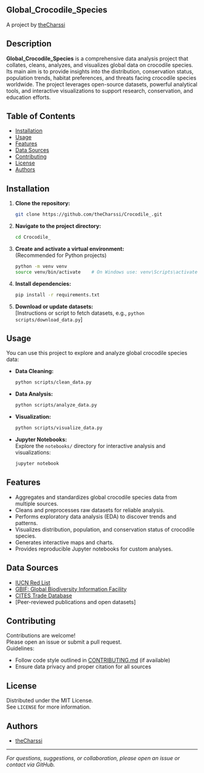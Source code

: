 ## Global_Crocodile_Species

A project by [theCharssi](https://github.com/theCharssi)

## Description

**Global_Crocodile_Species** is a comprehensive data analysis project that collates, cleans, analyzes, and visualizes global data on crocodile species. Its main aim is to provide insights into the distribution, conservation status, population trends, habitat preferences, and threats facing crocodile species worldwide. The project leverages open-source datasets, powerful analytical tools, and interactive visualizations to support research, conservation, and education efforts.

## Table of Contents

- [Installation](#installation)
- [Usage](#usage)
- [Features](#features)
- [Data Sources](#data-sources)
- [Contributing](#contributing)
- [License](#license)
- [Authors](#authors)

## Installation

1. **Clone the repository:**
   ```bash
   git clone https://github.com/theCharssi/Crocodile_.git
   ```

2. **Navigate to the project directory:**
   ```bash
   cd Crocodile_
   ```

3. **Create and activate a virtual environment:**  
   (Recommended for Python projects)
   ```bash
   python -m venv venv
   source venv/bin/activate    # On Windows use: venv\Scripts\activate
   ```

4. **Install dependencies:**
   ```bash
   pip install -r requirements.txt
   ```

5. **Download or update datasets:**  
   [Instructions or script to fetch datasets, e.g., `python scripts/download_data.py`]

## Usage

You can use this project to explore and analyze global crocodile species data:

- **Data Cleaning:**  
  ```bash
  python scripts/clean_data.py
  ```

- **Data Analysis:**  
  ```bash
  python scripts/analyze_data.py
  ```

- **Visualization:**  
  ```bash
  python scripts/visualize_data.py
  ```

- **Jupyter Notebooks:**  
  Explore the `notebooks/` directory for interactive analysis and visualizations:
  ```bash
  jupyter notebook
  ```

## Features

- Aggregates and standardizes global crocodile species data from multiple sources.
- Cleans and preprocesses raw datasets for reliable analysis.
- Performs exploratory data analysis (EDA) to discover trends and patterns.
- Visualizes distribution, population, and conservation status of crocodile species.
- Generates interactive maps and charts.
- Provides reproducible Jupyter notebooks for custom analyses.

## Data Sources

- [IUCN Red List](https://www.iucnredlist.org/)
- [GBIF: Global Biodiversity Information Facility](https://www.gbif.org/)
- [CITES Trade Database](https://trade.cites.org/)
- [Peer-reviewed publications and open datasets]

## Contributing

Contributions are welcome!  
Please open an issue or submit a pull request.  
Guidelines:
- Follow code style outlined in [CONTRIBUTING.md](CONTRIBUTING.md) (if available)
- Ensure data privacy and proper citation for all sources

## License

Distributed under the MIT License.  
See `LICENSE` for more information.

## Authors

- [theCharssi](https://github.com/theCharssi)

---

*For questions, suggestions, or collaboration, please open an issue or contact via GitHub.*
